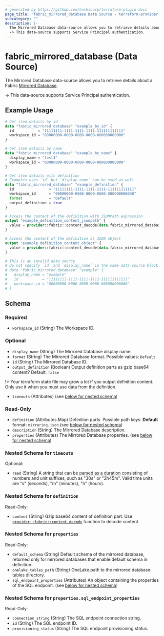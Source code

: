 ```yaml
---
# generated by https://github.com/hashicorp/terraform-plugin-docs
page_title: "fabric_mirrored_database Data Source - terraform-provider-fabric"
subcategory: ""
description: |-
  The Mirrored Database data-source allows you to retrieve details about a Fabric Mirrored Database https://learn.microsoft.com/fabric/database/mirrored-database/overview.
  -> This data-source supports Service Principal authentication.
---
```


# fabric_mirrored_database (Data Source)

The Mirrored Database data-source allows you to retrieve details about a Fabric [Mirrored Database](https://learn.microsoft.com/fabric/database/mirrored-database/overview).

-> This data-source supports Service Principal authentication.

## Example Usage

```terraform
# Get item details by id
data "fabric_mirrored_database" "example_by_id" {
  id           = "11111111-1111-1111-1111-111111111111"
  workspace_id = "00000000-0000-0000-0000-000000000000"
}

# Get item details by name
data "fabric_mirrored_database" "example_by_name" {
  display_name = "test1"
  workspace_id = "00000000-0000-0000-0000-000000000000"
}

# Get item details with definition
# Examples uses `id` but `display_name` can be used as well
data "fabric_mirrored_database" "example_definition" {
  id                = "11111111-1111-1111-1111-111111111111"
  workspace_id      = "00000000-0000-0000-0000-000000000000"
  format            = "Default"
  output_definition = true
}

# Access the content of the definition with JSONPath expression
output "example_definition_content_jsonpath" {
  value = provider::fabric::content_decode(data.fabric_mirrored_database.example_definition.definition["mirroring.json"].content, ".properties.source.type")
}

# Access the content of the definition as JSON object
output "example_definition_content_object" {
  value = provider::fabric::content_decode(data.fabric_mirrored_database.example_definition.definition["mirroring.json"].content).properties.source.type
}

# This is an invalid data source
# Do not specify `id` and `display_name` in the same data source block
# data "fabric_mirrored_database" "example" {
#   display_name = "example"
#   id           = "11111111-1111-1111-1111-111111111111"
#   workspace_id = "00000000-0000-0000-0000-000000000000"
# }
```

<!-- schema generated by tfplugindocs -->
## Schema

### Required

- `workspace_id` (String) The Workspace ID.

### Optional

- `display_name` (String) The Mirrored Database display name.
- `format` (String) The Mirrored Database format. Possible values: `Default`
- `id` (String) The Mirrored Database ID.
- `output_definition` (Boolean) Output definition parts as gzip base64 content? Default: `false`

!> Your terraform state file may grow a lot if you output definition content. Only use it when you must use data from the definition.

- `timeouts` (Attributes) (see [below for nested schema](#nestedatt--timeouts))

### Read-Only

- `definition` (Attributes Map) Definition parts. Possible path keys: **Default** format: `mirroring.json` (see [below for nested schema](#nestedatt--definition))
- `description` (String) The Mirrored Database description.
- `properties` (Attributes) The Mirrored Database properties. (see [below for nested schema](#nestedatt--properties))

<a id="nestedatt--timeouts"></a>

### Nested Schema for `timeouts`

Optional:

- `read` (String) A string that can be [parsed as a duration](https://pkg.go.dev/time#ParseDuration) consisting of numbers and unit suffixes, such as "30s" or "2h45m". Valid time units are "s" (seconds), "m" (minutes), "h" (hours).

<a id="nestedatt--definition"></a>

### Nested Schema for `definition`

Read-Only:

- `content` (String) Gzip base64 content of definition part.
Use [`provider::fabric::content_decode`](../functions/content_decode.md) function to decode content.

<a id="nestedatt--properties"></a>

### Nested Schema for `properties`

Read-Only:

- `default_schema` (String) Default schema of the mirrored database, returned only for mirrored databases that enable default schema in definition.
- `onelake_tables_path` (String) OneLake path to the mirrored database tables directory.
- `sql_endpoint_properties` (Attributes) An object containing the properties of the SQL endpoint. (see [below for nested schema](#nestedatt--properties--sql_endpoint_properties))

<a id="nestedatt--properties--sql_endpoint_properties"></a>

### Nested Schema for `properties.sql_endpoint_properties`

Read-Only:

- `connection_string` (String) The SQL endpoint connection string.
- `id` (String) The SQL endpoint ID.
- `provisioning_status` (String) The SQL endpoint provisioning status.

